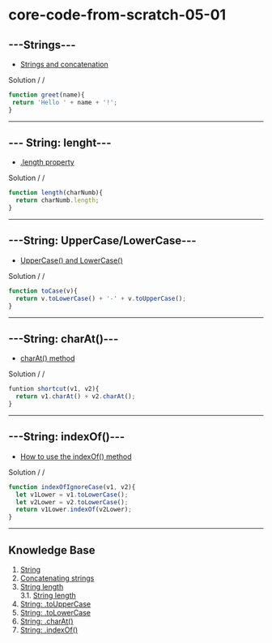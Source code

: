 # core-code-from-scratch-05-01

## ---Strings---
* [Strings and concatenation](https://www.jshero.net/en/koans/string.html)
 
 Solution / /
 ``` javascript
 function greet(name){
  return 'Hello ' + name + '!';
 }
 ```
 
 ---
 ## --- String: lenght---
 
 * [.length property](https://www.jshero.net/en/koans/stringlength.html)
 
 Solution / /
 
``` javascript
function length(charNumb){
  return charNumb.length;
}
```

---
## ---String: UpperCase/LowerCase---

* [UpperCase() and LowerCase()](https://www.jshero.net/en/koans/stringupper.html)

Solution / /
``` javascript
function toCase(v){
  return v.toLowerCase() + '-' + v.toUpperCase();
}
```

---
## ---String: charAt()---

* [charAt() method](https://www.jshero.net/en/koans/stringcharat.html)

Solution / /
``` javascript
funtion shortcut(v1, v2){
  return v1.charAt() + v2.charAt();
}
```

---
## ---String: indexOf()---

* [How to use the indexOf() method](https://www.jshero.net/en/koans/stringindexof.html)

Solution / /
``` javascript 
function indexOfIgnoreCase(v1, v2){
  let v1Lower = v1.toLowerCase();
  let v2Lower = v2.toLowerCase();
  return v1Lower.indexOf(v2Lower);
}
```
---
## Knowledge Base
1. [String](https://developer.mozilla.org/en-US/docs/Web/JavaScript/Reference/Global_Objects/String)
2. [Concatenating strings](https://attacomsian.com/blog/javascript-string-concat)
3. [String length](https://developer.mozilla.org/en-US/docs/Web/JavaScript/Reference/Global_Objects/String/length) <br>
3.1. [String length](https://www.w3schools.com/jsref/jsref_length_string.asp)
4. [String: .toUpperCase](https://developer.mozilla.org/en-US/docs/Web/JavaScript/Reference/Global_Objects/String/toUpperCase)
5. [String: .toLowerCase](https://developer.mozilla.org/en-US/docs/Web/JavaScript/Reference/Global_Objects/String/toLowerCase)
6. [String: .charAt()](https://developer.mozilla.org/en-US/docs/Web/JavaScript/Reference/Global_Objects/String/charAt)
7. [String: .indexOf()](https://developer.mozilla.org/en-US/docs/Web/JavaScript/Reference/Global_Objects/String/indexOf)
